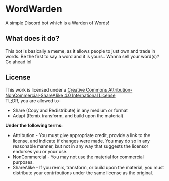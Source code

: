 # WordWarden
A simple Discord bot which is a Warden of Words!

## What does it do?
This bot is basically a meme, as it allows people to just own and trade in words. Be the first to say a word and it is yours.. Wanna sell your word(s)? Go ahead lol

## License
This work is licensed under a [Creative Commons Attribution-NonCommercial-ShareAlike 4.0 International License](https://creativecommons.org/licenses/by-nc-sa/4.0/)\
TL;DR, you are allowed to-
 - Share (Copy and Redistribute) in any medium or format
 - Adapt (Remix transform, and build upon the material)

**Under the following terms:**
 - Attribution - You must give appropriate credit, provide a link to the license, and indicate if changes were made. You may do so in any reasonable manner, but not in any way that suggests the licensor endorses you or your use.
 - NonCommercial - You may not use the material for commercial purposes.
 - ShareAlike - If you remix, transform, or build upon the material, you must distribute your contributions under the same license as the original.
